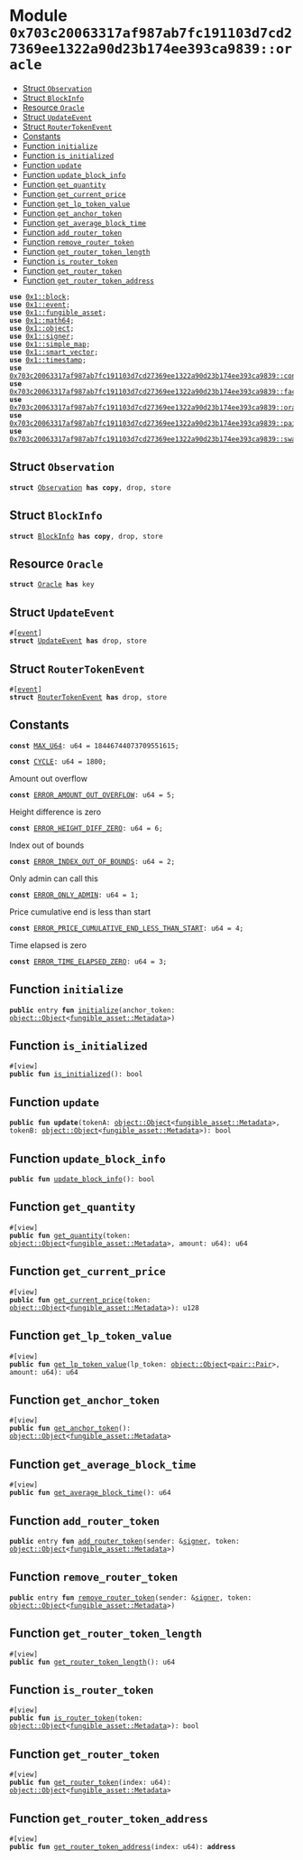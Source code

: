 
<a id="0x703c20063317af987ab7fc191103d7cd27369ee1322a90d23b174ee393ca9839_oracle"></a>

# Module `0x703c20063317af987ab7fc191103d7cd27369ee1322a90d23b174ee393ca9839::oracle`



-  [Struct `Observation`](#0x703c20063317af987ab7fc191103d7cd27369ee1322a90d23b174ee393ca9839_oracle_Observation)
-  [Struct `BlockInfo`](#0x703c20063317af987ab7fc191103d7cd27369ee1322a90d23b174ee393ca9839_oracle_BlockInfo)
-  [Resource `Oracle`](#0x703c20063317af987ab7fc191103d7cd27369ee1322a90d23b174ee393ca9839_oracle_Oracle)
-  [Struct `UpdateEvent`](#0x703c20063317af987ab7fc191103d7cd27369ee1322a90d23b174ee393ca9839_oracle_UpdateEvent)
-  [Struct `RouterTokenEvent`](#0x703c20063317af987ab7fc191103d7cd27369ee1322a90d23b174ee393ca9839_oracle_RouterTokenEvent)
-  [Constants](#@Constants_0)
-  [Function `initialize`](#0x703c20063317af987ab7fc191103d7cd27369ee1322a90d23b174ee393ca9839_oracle_initialize)
-  [Function `is_initialized`](#0x703c20063317af987ab7fc191103d7cd27369ee1322a90d23b174ee393ca9839_oracle_is_initialized)
-  [Function `update`](#0x703c20063317af987ab7fc191103d7cd27369ee1322a90d23b174ee393ca9839_oracle_update)
-  [Function `update_block_info`](#0x703c20063317af987ab7fc191103d7cd27369ee1322a90d23b174ee393ca9839_oracle_update_block_info)
-  [Function `get_quantity`](#0x703c20063317af987ab7fc191103d7cd27369ee1322a90d23b174ee393ca9839_oracle_get_quantity)
-  [Function `get_current_price`](#0x703c20063317af987ab7fc191103d7cd27369ee1322a90d23b174ee393ca9839_oracle_get_current_price)
-  [Function `get_lp_token_value`](#0x703c20063317af987ab7fc191103d7cd27369ee1322a90d23b174ee393ca9839_oracle_get_lp_token_value)
-  [Function `get_anchor_token`](#0x703c20063317af987ab7fc191103d7cd27369ee1322a90d23b174ee393ca9839_oracle_get_anchor_token)
-  [Function `get_average_block_time`](#0x703c20063317af987ab7fc191103d7cd27369ee1322a90d23b174ee393ca9839_oracle_get_average_block_time)
-  [Function `add_router_token`](#0x703c20063317af987ab7fc191103d7cd27369ee1322a90d23b174ee393ca9839_oracle_add_router_token)
-  [Function `remove_router_token`](#0x703c20063317af987ab7fc191103d7cd27369ee1322a90d23b174ee393ca9839_oracle_remove_router_token)
-  [Function `get_router_token_length`](#0x703c20063317af987ab7fc191103d7cd27369ee1322a90d23b174ee393ca9839_oracle_get_router_token_length)
-  [Function `is_router_token`](#0x703c20063317af987ab7fc191103d7cd27369ee1322a90d23b174ee393ca9839_oracle_is_router_token)
-  [Function `get_router_token`](#0x703c20063317af987ab7fc191103d7cd27369ee1322a90d23b174ee393ca9839_oracle_get_router_token)
-  [Function `get_router_token_address`](#0x703c20063317af987ab7fc191103d7cd27369ee1322a90d23b174ee393ca9839_oracle_get_router_token_address)


<pre><code><b>use</b> <a href="">0x1::block</a>;
<b>use</b> <a href="">0x1::event</a>;
<b>use</b> <a href="">0x1::fungible_asset</a>;
<b>use</b> <a href="">0x1::math64</a>;
<b>use</b> <a href="">0x1::object</a>;
<b>use</b> <a href="">0x1::signer</a>;
<b>use</b> <a href="">0x1::simple_map</a>;
<b>use</b> <a href="">0x1::smart_vector</a>;
<b>use</b> <a href="">0x1::timestamp</a>;
<b>use</b> <a href="controller.md#0x703c20063317af987ab7fc191103d7cd27369ee1322a90d23b174ee393ca9839_controller">0x703c20063317af987ab7fc191103d7cd27369ee1322a90d23b174ee393ca9839::controller</a>;
<b>use</b> <a href="factory.md#0x703c20063317af987ab7fc191103d7cd27369ee1322a90d23b174ee393ca9839_factory">0x703c20063317af987ab7fc191103d7cd27369ee1322a90d23b174ee393ca9839::factory</a>;
<b>use</b> <a href="oracle_library.md#0x703c20063317af987ab7fc191103d7cd27369ee1322a90d23b174ee393ca9839_oracle_library">0x703c20063317af987ab7fc191103d7cd27369ee1322a90d23b174ee393ca9839::oracle_library</a>;
<b>use</b> <a href="pair.md#0x703c20063317af987ab7fc191103d7cd27369ee1322a90d23b174ee393ca9839_pair">0x703c20063317af987ab7fc191103d7cd27369ee1322a90d23b174ee393ca9839::pair</a>;
<b>use</b> <a href="swap_library.md#0x703c20063317af987ab7fc191103d7cd27369ee1322a90d23b174ee393ca9839_swap_library">0x703c20063317af987ab7fc191103d7cd27369ee1322a90d23b174ee393ca9839::swap_library</a>;
</code></pre>



<a id="0x703c20063317af987ab7fc191103d7cd27369ee1322a90d23b174ee393ca9839_oracle_Observation"></a>

## Struct `Observation`



<pre><code><b>struct</b> <a href="oracle.md#0x703c20063317af987ab7fc191103d7cd27369ee1322a90d23b174ee393ca9839_oracle_Observation">Observation</a> <b>has</b> <b>copy</b>, drop, store
</code></pre>



<a id="0x703c20063317af987ab7fc191103d7cd27369ee1322a90d23b174ee393ca9839_oracle_BlockInfo"></a>

## Struct `BlockInfo`



<pre><code><b>struct</b> <a href="oracle.md#0x703c20063317af987ab7fc191103d7cd27369ee1322a90d23b174ee393ca9839_oracle_BlockInfo">BlockInfo</a> <b>has</b> <b>copy</b>, drop, store
</code></pre>



<a id="0x703c20063317af987ab7fc191103d7cd27369ee1322a90d23b174ee393ca9839_oracle_Oracle"></a>

## Resource `Oracle`



<pre><code><b>struct</b> <a href="oracle.md#0x703c20063317af987ab7fc191103d7cd27369ee1322a90d23b174ee393ca9839_oracle_Oracle">Oracle</a> <b>has</b> key
</code></pre>



<a id="0x703c20063317af987ab7fc191103d7cd27369ee1322a90d23b174ee393ca9839_oracle_UpdateEvent"></a>

## Struct `UpdateEvent`



<pre><code>#[<a href="">event</a>]
<b>struct</b> <a href="oracle.md#0x703c20063317af987ab7fc191103d7cd27369ee1322a90d23b174ee393ca9839_oracle_UpdateEvent">UpdateEvent</a> <b>has</b> drop, store
</code></pre>



<a id="0x703c20063317af987ab7fc191103d7cd27369ee1322a90d23b174ee393ca9839_oracle_RouterTokenEvent"></a>

## Struct `RouterTokenEvent`



<pre><code>#[<a href="">event</a>]
<b>struct</b> <a href="oracle.md#0x703c20063317af987ab7fc191103d7cd27369ee1322a90d23b174ee393ca9839_oracle_RouterTokenEvent">RouterTokenEvent</a> <b>has</b> drop, store
</code></pre>



<a id="@Constants_0"></a>

## Constants


<a id="0x703c20063317af987ab7fc191103d7cd27369ee1322a90d23b174ee393ca9839_oracle_MAX_U64"></a>



<pre><code><b>const</b> <a href="oracle.md#0x703c20063317af987ab7fc191103d7cd27369ee1322a90d23b174ee393ca9839_oracle_MAX_U64">MAX_U64</a>: u64 = 18446744073709551615;
</code></pre>



<a id="0x703c20063317af987ab7fc191103d7cd27369ee1322a90d23b174ee393ca9839_oracle_CYCLE"></a>



<pre><code><b>const</b> <a href="oracle.md#0x703c20063317af987ab7fc191103d7cd27369ee1322a90d23b174ee393ca9839_oracle_CYCLE">CYCLE</a>: u64 = 1800;
</code></pre>



<a id="0x703c20063317af987ab7fc191103d7cd27369ee1322a90d23b174ee393ca9839_oracle_ERROR_AMOUNT_OUT_OVERFLOW"></a>

Amount out overflow


<pre><code><b>const</b> <a href="oracle.md#0x703c20063317af987ab7fc191103d7cd27369ee1322a90d23b174ee393ca9839_oracle_ERROR_AMOUNT_OUT_OVERFLOW">ERROR_AMOUNT_OUT_OVERFLOW</a>: u64 = 5;
</code></pre>



<a id="0x703c20063317af987ab7fc191103d7cd27369ee1322a90d23b174ee393ca9839_oracle_ERROR_HEIGHT_DIFF_ZERO"></a>

Height difference is zero


<pre><code><b>const</b> <a href="oracle.md#0x703c20063317af987ab7fc191103d7cd27369ee1322a90d23b174ee393ca9839_oracle_ERROR_HEIGHT_DIFF_ZERO">ERROR_HEIGHT_DIFF_ZERO</a>: u64 = 6;
</code></pre>



<a id="0x703c20063317af987ab7fc191103d7cd27369ee1322a90d23b174ee393ca9839_oracle_ERROR_INDEX_OUT_OF_BOUNDS"></a>

Index out of bounds


<pre><code><b>const</b> <a href="oracle.md#0x703c20063317af987ab7fc191103d7cd27369ee1322a90d23b174ee393ca9839_oracle_ERROR_INDEX_OUT_OF_BOUNDS">ERROR_INDEX_OUT_OF_BOUNDS</a>: u64 = 2;
</code></pre>



<a id="0x703c20063317af987ab7fc191103d7cd27369ee1322a90d23b174ee393ca9839_oracle_ERROR_ONLY_ADMIN"></a>

Only admin can call this


<pre><code><b>const</b> <a href="oracle.md#0x703c20063317af987ab7fc191103d7cd27369ee1322a90d23b174ee393ca9839_oracle_ERROR_ONLY_ADMIN">ERROR_ONLY_ADMIN</a>: u64 = 1;
</code></pre>



<a id="0x703c20063317af987ab7fc191103d7cd27369ee1322a90d23b174ee393ca9839_oracle_ERROR_PRICE_CUMULATIVE_END_LESS_THAN_START"></a>

Price cumulative end is less than start


<pre><code><b>const</b> <a href="oracle.md#0x703c20063317af987ab7fc191103d7cd27369ee1322a90d23b174ee393ca9839_oracle_ERROR_PRICE_CUMULATIVE_END_LESS_THAN_START">ERROR_PRICE_CUMULATIVE_END_LESS_THAN_START</a>: u64 = 4;
</code></pre>



<a id="0x703c20063317af987ab7fc191103d7cd27369ee1322a90d23b174ee393ca9839_oracle_ERROR_TIME_ELAPSED_ZERO"></a>

Time elapsed is zero


<pre><code><b>const</b> <a href="oracle.md#0x703c20063317af987ab7fc191103d7cd27369ee1322a90d23b174ee393ca9839_oracle_ERROR_TIME_ELAPSED_ZERO">ERROR_TIME_ELAPSED_ZERO</a>: u64 = 3;
</code></pre>



<a id="0x703c20063317af987ab7fc191103d7cd27369ee1322a90d23b174ee393ca9839_oracle_initialize"></a>

## Function `initialize`



<pre><code><b>public</b> entry <b>fun</b> <a href="oracle.md#0x703c20063317af987ab7fc191103d7cd27369ee1322a90d23b174ee393ca9839_oracle_initialize">initialize</a>(anchor_token: <a href="_Object">object::Object</a>&lt;<a href="_Metadata">fungible_asset::Metadata</a>&gt;)
</code></pre>



<a id="0x703c20063317af987ab7fc191103d7cd27369ee1322a90d23b174ee393ca9839_oracle_is_initialized"></a>

## Function `is_initialized`



<pre><code>#[view]
<b>public</b> <b>fun</b> <a href="oracle.md#0x703c20063317af987ab7fc191103d7cd27369ee1322a90d23b174ee393ca9839_oracle_is_initialized">is_initialized</a>(): bool
</code></pre>



<a id="0x703c20063317af987ab7fc191103d7cd27369ee1322a90d23b174ee393ca9839_oracle_update"></a>

## Function `update`



<pre><code><b>public</b> <b>fun</b> <b>update</b>(tokenA: <a href="_Object">object::Object</a>&lt;<a href="_Metadata">fungible_asset::Metadata</a>&gt;, tokenB: <a href="_Object">object::Object</a>&lt;<a href="_Metadata">fungible_asset::Metadata</a>&gt;): bool
</code></pre>



<a id="0x703c20063317af987ab7fc191103d7cd27369ee1322a90d23b174ee393ca9839_oracle_update_block_info"></a>

## Function `update_block_info`



<pre><code><b>public</b> <b>fun</b> <a href="oracle.md#0x703c20063317af987ab7fc191103d7cd27369ee1322a90d23b174ee393ca9839_oracle_update_block_info">update_block_info</a>(): bool
</code></pre>



<a id="0x703c20063317af987ab7fc191103d7cd27369ee1322a90d23b174ee393ca9839_oracle_get_quantity"></a>

## Function `get_quantity`



<pre><code>#[view]
<b>public</b> <b>fun</b> <a href="oracle.md#0x703c20063317af987ab7fc191103d7cd27369ee1322a90d23b174ee393ca9839_oracle_get_quantity">get_quantity</a>(token: <a href="_Object">object::Object</a>&lt;<a href="_Metadata">fungible_asset::Metadata</a>&gt;, amount: u64): u64
</code></pre>



<a id="0x703c20063317af987ab7fc191103d7cd27369ee1322a90d23b174ee393ca9839_oracle_get_current_price"></a>

## Function `get_current_price`



<pre><code>#[view]
<b>public</b> <b>fun</b> <a href="oracle.md#0x703c20063317af987ab7fc191103d7cd27369ee1322a90d23b174ee393ca9839_oracle_get_current_price">get_current_price</a>(token: <a href="_Object">object::Object</a>&lt;<a href="_Metadata">fungible_asset::Metadata</a>&gt;): u128
</code></pre>



<a id="0x703c20063317af987ab7fc191103d7cd27369ee1322a90d23b174ee393ca9839_oracle_get_lp_token_value"></a>

## Function `get_lp_token_value`



<pre><code>#[view]
<b>public</b> <b>fun</b> <a href="oracle.md#0x703c20063317af987ab7fc191103d7cd27369ee1322a90d23b174ee393ca9839_oracle_get_lp_token_value">get_lp_token_value</a>(lp_token: <a href="_Object">object::Object</a>&lt;<a href="pair.md#0x703c20063317af987ab7fc191103d7cd27369ee1322a90d23b174ee393ca9839_pair_Pair">pair::Pair</a>&gt;, amount: u64): u64
</code></pre>



<a id="0x703c20063317af987ab7fc191103d7cd27369ee1322a90d23b174ee393ca9839_oracle_get_anchor_token"></a>

## Function `get_anchor_token`



<pre><code>#[view]
<b>public</b> <b>fun</b> <a href="oracle.md#0x703c20063317af987ab7fc191103d7cd27369ee1322a90d23b174ee393ca9839_oracle_get_anchor_token">get_anchor_token</a>(): <a href="_Object">object::Object</a>&lt;<a href="_Metadata">fungible_asset::Metadata</a>&gt;
</code></pre>



<a id="0x703c20063317af987ab7fc191103d7cd27369ee1322a90d23b174ee393ca9839_oracle_get_average_block_time"></a>

## Function `get_average_block_time`



<pre><code>#[view]
<b>public</b> <b>fun</b> <a href="oracle.md#0x703c20063317af987ab7fc191103d7cd27369ee1322a90d23b174ee393ca9839_oracle_get_average_block_time">get_average_block_time</a>(): u64
</code></pre>



<a id="0x703c20063317af987ab7fc191103d7cd27369ee1322a90d23b174ee393ca9839_oracle_add_router_token"></a>

## Function `add_router_token`



<pre><code><b>public</b> entry <b>fun</b> <a href="oracle.md#0x703c20063317af987ab7fc191103d7cd27369ee1322a90d23b174ee393ca9839_oracle_add_router_token">add_router_token</a>(sender: &<a href="">signer</a>, token: <a href="_Object">object::Object</a>&lt;<a href="_Metadata">fungible_asset::Metadata</a>&gt;)
</code></pre>



<a id="0x703c20063317af987ab7fc191103d7cd27369ee1322a90d23b174ee393ca9839_oracle_remove_router_token"></a>

## Function `remove_router_token`



<pre><code><b>public</b> entry <b>fun</b> <a href="oracle.md#0x703c20063317af987ab7fc191103d7cd27369ee1322a90d23b174ee393ca9839_oracle_remove_router_token">remove_router_token</a>(sender: &<a href="">signer</a>, token: <a href="_Object">object::Object</a>&lt;<a href="_Metadata">fungible_asset::Metadata</a>&gt;)
</code></pre>



<a id="0x703c20063317af987ab7fc191103d7cd27369ee1322a90d23b174ee393ca9839_oracle_get_router_token_length"></a>

## Function `get_router_token_length`



<pre><code>#[view]
<b>public</b> <b>fun</b> <a href="oracle.md#0x703c20063317af987ab7fc191103d7cd27369ee1322a90d23b174ee393ca9839_oracle_get_router_token_length">get_router_token_length</a>(): u64
</code></pre>



<a id="0x703c20063317af987ab7fc191103d7cd27369ee1322a90d23b174ee393ca9839_oracle_is_router_token"></a>

## Function `is_router_token`



<pre><code>#[view]
<b>public</b> <b>fun</b> <a href="oracle.md#0x703c20063317af987ab7fc191103d7cd27369ee1322a90d23b174ee393ca9839_oracle_is_router_token">is_router_token</a>(token: <a href="_Object">object::Object</a>&lt;<a href="_Metadata">fungible_asset::Metadata</a>&gt;): bool
</code></pre>



<a id="0x703c20063317af987ab7fc191103d7cd27369ee1322a90d23b174ee393ca9839_oracle_get_router_token"></a>

## Function `get_router_token`



<pre><code>#[view]
<b>public</b> <b>fun</b> <a href="oracle.md#0x703c20063317af987ab7fc191103d7cd27369ee1322a90d23b174ee393ca9839_oracle_get_router_token">get_router_token</a>(index: u64): <a href="_Object">object::Object</a>&lt;<a href="_Metadata">fungible_asset::Metadata</a>&gt;
</code></pre>



<a id="0x703c20063317af987ab7fc191103d7cd27369ee1322a90d23b174ee393ca9839_oracle_get_router_token_address"></a>

## Function `get_router_token_address`



<pre><code>#[view]
<b>public</b> <b>fun</b> <a href="oracle.md#0x703c20063317af987ab7fc191103d7cd27369ee1322a90d23b174ee393ca9839_oracle_get_router_token_address">get_router_token_address</a>(index: u64): <b>address</b>
</code></pre>
